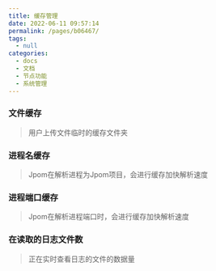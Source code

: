```yaml
---
title: 缓存管理
date: 2022-06-11 09:57:14
permalink: /pages/b06467/
tags: 
  - null
categories: 
  - docs
  - 文档
  - 节点功能
  - 系统管理
---
```

### 文件缓存

> 用户上传文件临时的缓存文件夹

### 进程名缓存

> Jpom在解析进程为Jpom项目，会进行缓存加快解析速度

### 进程端口缓存

> Jpom在解析进程端口时，会进行缓存加快解析速度

### 在读取的日志文件数

> 正在实时查看日志的文件的数据量
